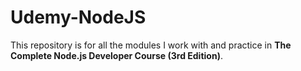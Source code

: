 # Udemy-NodeJS

This repository is for all the modules I work with and practice in **The Complete Node.js Developer Course (3rd Edition)**.
